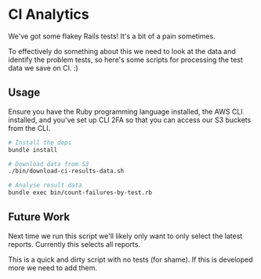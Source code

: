 # CI Analytics

We've got some flakey Rails tests! It's a bit of a pain sometimes.

To effectively do something about this we need to look at the data and
identify the problem tests, so here's some scripts for processing the test
data we save on CI. :)

## Usage

Ensure you have the Ruby programming language installed, the AWS CLI
installed, and you've set up CLI 2FA so that you can access our S3 buckets
from the CLI.

```sh
# Install the deps
bundle install

# Download data from S3
./bin/download-ci-results-data.sh

# Analyse result data
bundle exec bin/count-failures-by-test.rb
```


## Future Work

Next time we run this script we'll likely only want to only select the latest
reports. Currently this selects all reports.

This is a quick and dirty script with no tests (for shame). If this is
developed more we need to add them.
